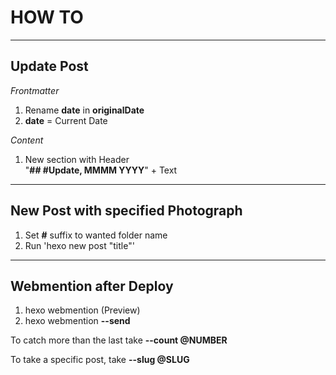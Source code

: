 # HOW TO

---
## Update Post

*Frontmatter*
1. Rename **date** in **originalDate**
2. **date** = Current Date

*Content*
1. New section with Header   
"**\#\# \#Update, MMMM YYYY**" + Text

---
## New Post with specified Photograph

1. Set **#** suffix to wanted folder name
2. Run 'hexo new post "title"'


---
## Webmention after Deploy

1. hexo webmention (Preview)
2. hexo webmention **--send**

To catch more than the last take **--count @NUMBER**

To take a specific post, take **--slug @SLUG**



